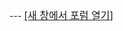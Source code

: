 <iframe id="forum_embed"
src="javascript:void(0)"
scrolling="no"
frameborder="0"
width="100%"
height="800">
</iframe>
<script type="text/javascript">
document.getElementById('forum_embed').src =
   'https://groups.google.com/forum/embed/?place=forum/byrobot'
   + '&showsearch=true&showpopout=true&showtabs=false'
   + '&parenturl=' + encodeURIComponent(window.location.href);
document.getElementById('forum_embed').height = (document.body.scrollHeight * 0.7);
</script>
---
<a href="https://groups.google.com/d/forum/byrobot" target="_blank"><font size="3">[새 창에서 포럼 열기]</font></a>